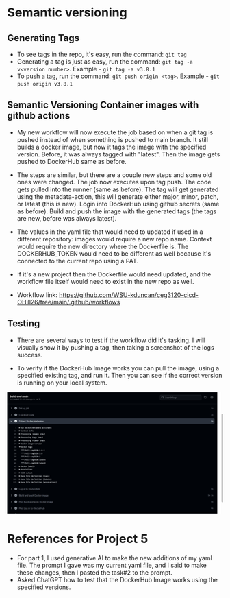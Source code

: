 # Semantic versioning

## Generating Tags
- To see tags in the repo, it's easy, run the command: `git tag`
- Generating a tag is just as easy, run the command: `git tag -a v<version number>`. Example - `git tag -a v3.8.1`
- To push a tag, run the command: `git push origin <tag>`. Example - `git push origin v3.8.1`

## Semantic Versioning Container images with github actions

- My new workflow will now execute the job based on when a git tag is pushed instead of when something is pushed to main branch. It still builds a docker image, but now it tags the image with the specified version. Before, it was always tagged with "latest". Then the image gets pushed to DockerHub same as before.

- The steps are similar, but there are a couple new steps and some old ones were changed. The job now executes upon tag push. The code gets pulled into the runner (same as before). The tag will get generated using the metadata-action, this will generate either major, minor, patch, or latest (this is new). Login into DockerHub using github secrets (same as before). Build and push the image with the generated tags (the tags are new, before was always latest).

- The values in the yaml file that would need to updated if used in a different repository: images would require a new repo name. Context would require the new directory where the Dockerfile is. The DOCKERHUB_TOKEN would need to be different as well because it's connected to the current repo using a PAT.
- If it's a new project then the Dockerfile would need updated, and the workflow file itself would need to exist in the new repo as well.

- Workflow link: https://github.com/WSU-kduncan/ceg3120-cicd-OHill26/tree/main/.github/workflows


## Testing

- There are several ways to test if the workflow did it's tasking. I will visually show it by pushing a tag, then taking a screenshot of the logs success.

- To verify if the DockerHub Image works you can pull the image, using a specified existing tag, and run it. Then you can see if the correct version is running on your local system.

![image_description](images/Semantics.png)
# References for Project 5

- For part 1, I used generative AI to make the new additions of my yaml file. The prompt I gave was my current yaml file, and I said to make these changes, then I pasted the task#2 to the prompt.
- Asked ChatGPT how to test that the DockerHub Image works using the specified versions.

